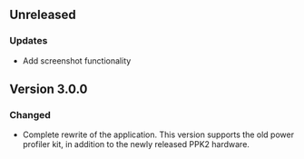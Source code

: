 ## Unreleased
### Updates
- Add screenshot functionality

## Version 3.0.0
### Changed
- Complete rewrite of the application. This version supports the old power profiler kit, in addition to the newly released PPK2 hardware.